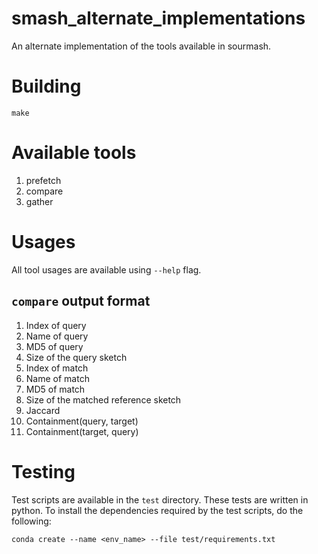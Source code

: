 # smash_alternate_implementations

An alternate implementation of the tools available in sourmash.

# Building
```
make
```

# Available tools
1. prefetch
1. compare
1. gather

# Usages
All tool usages are available using `--help` flag.


## `compare` output format
1. Index of query
1. Name of query
1. MD5 of query
1. Size of the query sketch
1. Index of match
1. Name of match
1. MD5 of match
1. Size of the matched reference sketch
1. Jaccard
1. Containment(query, target)
1. Containment(target, query)


# Testing
Test scripts are available in the `test` directory. These tests are written in python.
To install the dependencies required by the test scripts, do the following:
```
conda create --name <env_name> --file test/requirements.txt
```